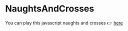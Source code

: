 # NaughtsAndCrosses
You can play this javascript naughts and crosses 👉 [here](https://jayce600.github.io/NaughtsAndCrosses)
